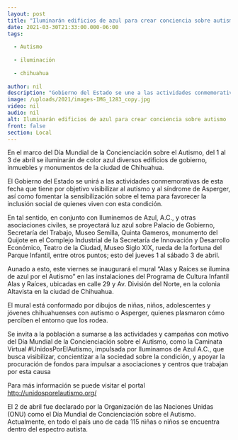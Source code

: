 ```yaml
---
layout: post
title: "Iluminarán edificios de azul para crear conciencia sobre autismo"
date: 2021-03-30T21:33:00.000-06:00
tags:
  
  - Autismo
  
  - iluminación
  
  - chihuahua
  
author: nil
description: "Gobierno del Estado se une a las actividades conmemorativas celebradas a nivel mundial cada 2 de abril; el próximo viernes inaugurará mural “Alas y Raíces se ilumina de azul por el Autismo” en la ciudad de Chihuahua "
image: /uploads/2021/images-IMG_1283_copy.jpg
video: nil
audio: nil
alt: Iluminarán edificios de azul para crear conciencia sobre autismo
front: false
section: Local
---
```


En el marco del Día Mundial de la Concienciación sobre el Autismo, del 1 al 3 de abril se iluminarán de color azul diversos edificios de gobierno, inmuebles y monumentos de la ciudad de Chihuahua.

 

El Gobierno del Estado se unirá a las actividades conmemorativas de esta fecha que tiene por objetivo visibilizar al autismo y al síndrome de Asperger, así como fomentar la sensibilización sobre el tema para favorecer la inclusión social de quienes viven con esta condición.

 

En tal sentido, en conjunto con Iluminemos de Azul, A.C., y otras asociaciones civiles, se proyectará luz azul sobre Palacio de Gobierno, Secretaría del Trabajo, Museo Semilla, Quinta Gameros, monumento del Quijote en el Complejo Industrial de la Secretaría de Innovación y Desarrollo Económico, Teatro de la Ciudad, Museo Siglo XIX, rueda de la fortuna del Parque Infantil, entre otros puntos; esto del jueves 1 al sábado 3 de abril.

 

Aunado a esto, este viernes se inaugurará el mural “Alas y Raíces se ilumina de azul por el Autismo” en las instalaciones del Programa de Cultura Infantil Alas y Raíces, ubicadas en calle 29 y Av. División del Norte, en la colonia Altavista en la ciudad de Chihuahua.

 

El mural está conformado por dibujos de niñas, niños, adolescentes y jóvenes chihuahuenses con autismo o Asperger, quienes plasmaron cómo perciben el entorno que los rodea.

 

Se invita a la población a sumarse a las actividades y campañas con motivo del Día Mundial de la Concienciación sobre el Autismo, como la Caminata Virtual #UnidosPorElAutismo, impulsada por Iluminamos de Azul A.C., que busca visibilizar, concientizar a la sociedad sobre la condición, y apoyar la procuración de fondos para impulsar a asociaciones y centros que trabajan por esta causa

 

Para más información se puede visitar el portal http://unidosporelautismo.org/

 

El 2 de abril fue declarado por la Organización de las Naciones Unidas (ONU) como el Día Mundial de Concienciación sobre el Autismo.  Actualmente, en todo el país uno de cada 115 niñas o niños se encuentra dentro del espectro autista.